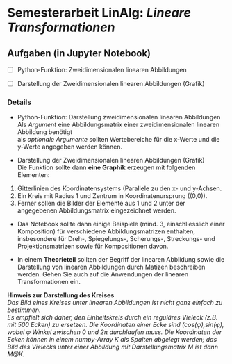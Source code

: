 # Semesterarbeit LinAlg: *Lineare Transformationen*

## Aufgaben (in Jupyter Notebook)

- [ ] Python-Funktion: Zweidimensionalen linearen Abbildungen
- [ ] Darstellung der Zweidimensionalen linearen Abbildungen (Grafik)



### Details  

* Python-Funktion: Darstellung zweidimensionalen linearen Abbildungen  
   Als *Argument* eine Abbildungsmatrix einer zweidimensionalen linearen Abbildung benötigt  
   als *optionale Argumente* sollten Wertebereiche für die x-Werte und die y-Werte angegeben werden können.  
   
* Darstellung der Zweidimensionalen linearen Abbildungen (Grafik)  
   Die Funktion sollte dann **eine Graphik** erzeugen mit folgenden Elementen:  
1. Gitterlinien des Koordinatensystems (Parallele zu den x- und y-Achsen.  
2. Ein Kreis mit Radius 1 und Zentrum in Koordinatenursprung ((0,0)).  
3. Ferner sollen die Bilder der Elemente aus 1 und 2 unter der angegebenen Abbildungsmatrix eingezeichnet werden.  


- Das Notebook sollte dann einige Beispiele (mind. 3, einschliesslich einer Komposition) für verschiedene Abbildungsmatrizen enthalten, insbesondere für Dreh-, Spiegelungs-, Scherungs-, Streckungs- und Projektionsmatrizen sowie für Kompositionen davon.

- In einem **Theorieteil** sollten der Begriff der linearen Abblidung sowie die Darstellung von linearen Abbildungen durch Matizen beschreiben werden. Gehen Sie auch auf die Anwendungen der linearen Transformationen ein.

**Hinweis zur Darstellung des Kreises**  
*Das Bild eines Kreises unter linearen Abbildungen ist nicht ganz einfach zu bestimmen.*    
*Es empfielt sich daher, den Einheitskreis durch ein reguläres Vieleck (z.B. mit 500 Ecken) zu ersetzen. Die Koordinaten einer Ecke sind (cos(φ),sin(φ), wobei φ Winkel zwischen 0 und 2π durchlaufen muss. Die Koordinaten der Ecken können in einem numpy-Array K als Spalten abgelegt werden; das Bild des Vielecks unter einer Abbildung mit Darstellungsmatrix M ist dann M@K.* 

